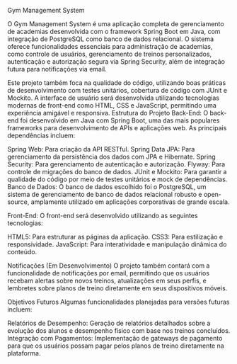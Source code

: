 Gym Management System

O Gym Management System é uma aplicação completa de gerenciamento de academias desenvolvida com o framework Spring Boot em Java, com integração de PostgreSQL como banco de dados relacional. O sistema oferece funcionalidades essenciais para administração de academias, como controle de usuários, gerenciamento de treinos personalizados, autenticação e autorização segura via Spring Security, além de integração futura para notificações via email.

Este projeto também foca na qualidade do código, utilizando boas práticas de desenvolvimento com testes unitários, cobertura de código com JUnit e Mockito. A interface de usuário será desenvolvida utilizando tecnologias modernas de front-end como HTML, CSS e JavaScript, permitindo uma experiência amigável e responsiva.
Estrutura do Projeto
Back-End:
O back-end foi desenvolvido em Java com Spring Boot, uma das mais populares frameworks para desenvolvimento de APIs e aplicações web. As principais dependências incluem:

Spring Web: Para criação da API RESTful.
Spring Data JPA: Para gerenciamento da persistência dos dados com JPA e Hibernate.
Spring Security: Para gerenciamento de autenticação e autorização.
Flyway: Para controle de migrações do banco de dados.
JUnit e Mockito: Para garantir a qualidade do código por meio de testes unitários e mock de dependências.
Banco de Dados:
O banco de dados escolhido foi o PostgreSQL, um sistema de gerenciamento de banco de dados relacional robusto e open-source, amplamente utilizado em aplicações corporativas de grande escala.

Front-End:
O front-end será desenvolvido utilizando as seguintes tecnologias:

HTML5: Para estruturar as páginas da aplicação.
CSS3: Para estilização e responsividade.
JavaScript: Para interatividade e manipulação dinâmica do conteúdo.

Notificações (Em Desenvolvimento)
O projeto também contará com a funcionalidade de notificações por email, permitindo que os usuários recebam alertas sobre novos treinos, atualizações em seus perfis, e lembretes sobre planos de treino diretamente em seus dispositivos móveis.

Objetivos Futuros
Algumas funcionalidades planejadas para versões futuras incluem:

Relatórios de Desempenho: Geração de relatórios detalhados sobre a evolução dos alunos e desempenho físico com base nos treinos concluídos.
Integração com Pagamentos: Implementação de gateways de pagamento para que os usuários possam pagar pelos planos de treino diretamente na plataforma.
